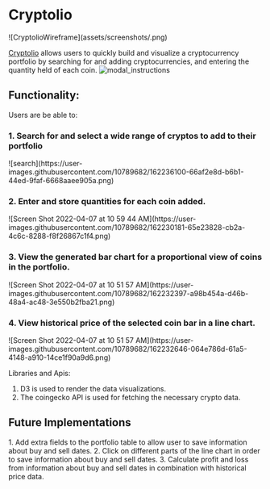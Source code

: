 <h1>Cryptolio</h1>
![CryptolioWireframe](assets/screenshots/.png)

<a href="https://domswaby.github.io/js-project">Cryptolio</a> allows users to quickly build and visualize a cryptocurrency portfolio by searching for and adding cryptocurrencies, and entering the quantity held of each coin. 
![modal_instructions](https://user-images.githubusercontent.com/10789682/162228527-bdf94d51-0ade-4aa5-92b4-ec85a7cb33b6.png)

<h2>Functionality:</h2>
Users are be able to: 
<h3>1. Search for and select a wide range of cryptos to add to their portfolio</h3>
![search](https://user-images.githubusercontent.com/10789682/162236100-66af2e8d-b6b1-44ed-9faf-6668aaee905a.png)

<h3>2. Enter and store quantities for each coin added.</h3>
![Screen Shot 2022-04-07 at 10 59 44 AM](https://user-images.githubusercontent.com/10789682/162230181-65e23828-cb2a-4c6c-8288-f8f26867c1f4.png)
 
<h3>3. View the generated bar chart for a proportional view of coins in the portfolio.</h3>
![Screen Shot 2022-04-07 at 10 51 57 AM](https://user-images.githubusercontent.com/10789682/162232397-a98b454a-d46b-48a4-ac48-3e550b2fba21.png)
  
<h3>4. View historical price of the selected coin bar in a line chart.</h3>
![Screen Shot 2022-04-07 at 10 51 57 AM](https://user-images.githubusercontent.com/10789682/162232646-064e786d-61a5-4148-a910-14ce1f90a9d6.png)

Libraries and Apis: 
1. D3 is used to render the data visualizations.  
2. The coingecko API is used for fetching the necessary crypto data. 

<h2>Future Implementations</h2> 
1. Add extra fields to the portfolio table to allow user to save information about buy and sell dates.
2. Click on different parts of the line chart in order to save information about buy and sell dates.  
3. Calculate profit and loss from information about buy and sell dates in combination with historical price data.

